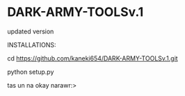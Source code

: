 # DARK-ARMY-TOOLSv.1
updated version

INSTALLATIONS:

cd https://github.com/kaneki654/DARK-ARMY-TOOLSv.1.git


python setup.py


tas un na okay narawr:>
